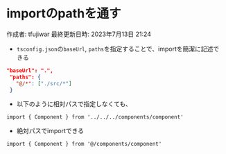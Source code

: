 # importのpathを通す

作成者: tfujiwar
最終更新日時: 2023年7月13日 21:24

- `tsconfig.json`の`baseUrl`, `paths`を指定することで、importを簡潔に記述できる

```json
"baseUrl": ".",
 "paths": {
   "@/*": ["./src/*"]
 }
```

- 以下のように相対パスで指定しなくても、

```tsx
import { Component } from '../../../components/component'
```

- 絶対パスでimportできる

```tsx
import { Component } from '@/components/component'
```